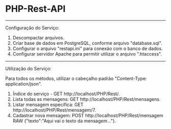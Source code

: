 # PHP-Rest-API

-----------------------------------------------------------------------------------------------------------------------

Configuração do Serviço:

1. Descompactar arquivos.
2. Criar base de dados em PostgreSQL, conforme arquivo "database.sql".
3. Configurar o arquivo "restapi.ini" para conexão com o banco de dados.
4. Configurar servidor Apache para permitir utilizar o arquivo ".htaccess".

-----------------------------------------------------------------------------------------------------------------------

Utilização do Serviço:

Para todos os métodos, utilizar o cabeçalho padrão "Content-Type: application/json".

1. Índice do serviço - GET http://localhost/PHP/Rest/.
2. Lista todas as mensagens: GET http://localhost/PHP/Rest/mensagens.
3. Listar mensagem específica: GET http://localhost/PHP/Rest/mensagem/7.
4. Cadastrar nova mensagem: POST http://localhost/PHP/Rest/mensagem RAW {"texto":"Aqui vai o texto da mensagem..."}.

